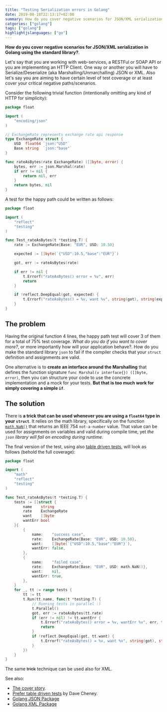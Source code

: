 ```yaml
---
title: "Testing Serialization errors in Golang"
date: 2019-08-18T22:13:17+02:00
summary: How do you cover negative scenarios for JSON/XML serialization in Golang using the standard library?. There is a trick that can be used whenever you are using a `float64` type in your `struct`.
catgories: ["golang"]
tags: ["golang"]
highlightjslanguages: ["go"]
---
```


**How do you cover negative scenarios for JSON/XML serialization in Golang using the standard library?**.

Let's say that you are working with web-services, a RESTFul or SOAP API or you are implementing an HTTP Client. One way or another you will have to Serialize/Deserialize (aka Marshalling/Unmarchalling) JSON or XML. Also let's say you are aiming to have certain level of test coverage or at least cover your critical negative paths/scenarios.

Consider the following trivial function (intentionally omitting any kind of HTTP for simplicity):

```go
package float

import (
	"encoding/json"
)

// ExchangeRate represents exchange rate api response
type ExchangeRate struct {
	USD  float64 `json:"USD"`
	Base string  `json:"base"`
}

func rateAsBytes(rate ExchangeRate) ([]byte, error) {
	bytes, err := json.Marshal(rate)
	if err != nil {
		return nil, err
	}
	return bytes, nil
}
```

A test for the happy path could be written as follows:

```go
package float

import (
	"reflect"
	"testing"
)

func Test_rateAsBytes(t *testing.T) {
	rate := ExchangeRate{Base: "EUR", USD: 10.50}

	expected := []byte(`{"USD":10.5,"base":"EUR"}`)

	got, err := rateAsBytes(rate)

	if err != nil {
		t.Errorf("rateAsBytes() error = %v", err)
		return
	}

	if !reflect.DeepEqual(got, expected) {
		t.Errorf("rateAsBytes() = %v, want %v", string(got), string(expected))
	}
}
```
## The problem

Having the original function 4 lines, the happy path test will cover 3 of them for a total of 75% test coverage. *What do you do if you want to cover more?*, or more importantly how will your application behave?. How do you make the standard library `json` to fail if the compiler checks that your `struct` definition and assignments are valid.

One alternative is to **create an interface around the Marshalling** that defines the function signature `func Marshal(v interface{}) ([]byte, error)`, then you can structure your code to use the concrete implementation and a mock for your tests. **But that is too much work for simply covering a simple `if`**.

## The solution

There is **a trick that can be used whenever you are using a `float64` type in your `struct`**. It relies on the math library, specifically on the function [`math.NaN()`](https://golang.org/pkg/math/#NaN) that returns an IEEE 754 `not-a-number` value. That value can be used for assignments on variables and valid during compile time, yet _the `json` library will fail on encoding during runtime_.

The final version of the test, using also [table driven tests](https://github.com/golang/go/wiki/TableDrivenTests), will look as follows (behold the full coverage):

```go
package float

import (
	"math"
	"reflect"
	"testing"
)

func Test_rateAsBytes(t *testing.T) {
	tests := []struct {
		name    string
		rate    ExchangeRate
		want    []byte
		wantErr bool
	}{
		{
			name:    "success case",
			rate:    ExchangeRate{Base: "EUR", USD: 10.50},
			want:    []byte(`{"USD":10.5,"base":"EUR"}`),
			wantErr: false,
		},
		{
			name:    "failed case",
			rate:    ExchangeRate{Base: "EUR", USD: math.NaN()},
			want:    nil,
			wantErr: true,
		},
	}
	for _, tt := range tests {
		tt := tt
		t.Run(tt.name, func(t *testing.T) {
			// Running tests in parallel :)
			t.Parallel()
			got, err := rateAsBytes(tt.rate)
			if (err != nil) != tt.wantErr {
				t.Errorf("rateAsBytes() error = %v, wantErr %v", err, tt.wantErr)
				return
			}
			if !reflect.DeepEqual(got, tt.want) {
				t.Errorf("rateAsBytes() = %v, want %v", string(got), string(tt.want))
			}
		})
	}
}
```

The same ~~trick~~ technique can be used also for XML.

See also:

* [The cover story](https://blog.golang.org/cover).
* [Prefer table driven tests](https://dave.cheney.net/2019/05/07/prefer-table-driven-tests) by Dave Cheney.
* [Golang JSON Package](https://godoc.org/encoding/json)
* [Golang XML Package](https://godoc.org/encoding/xml)